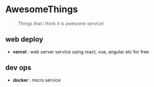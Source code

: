# AwesomeThings
> Things that i think it is awesome service!

## web deploy

- **vercel** : web server service using react, vue, angular etc for free

## dev ops

- **docker** : micro service
